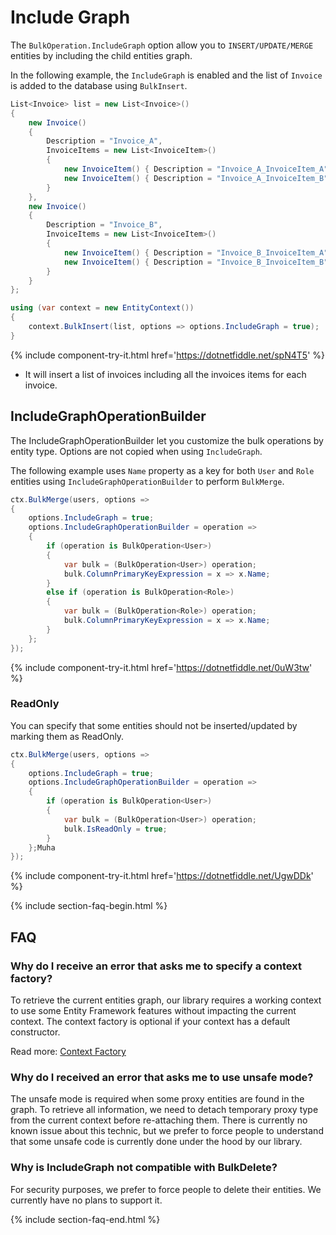 # Include Graph

The `BulkOperation.IncludeGraph` option allow you to `INSERT/UPDATE/MERGE` entities by including the child entities graph. 

In the following example, the `IncludeGraph` is enabled and the list of `Invoice` is added to the database using `BulkInsert`.

```csharp
List<Invoice> list = new List<Invoice>()
{
    new Invoice()
    {
        Description = "Invoice_A",
        InvoiceItems = new List<InvoiceItem>()
        {
            new InvoiceItem() { Description = "Invoice_A_InvoiceItem_A" } ,
            new InvoiceItem() { Description = "Invoice_A_InvoiceItem_B" }
        }
    },
    new Invoice()
    {
        Description = "Invoice_B",
        InvoiceItems = new List<InvoiceItem>()
        {
            new InvoiceItem() { Description = "Invoice_B_InvoiceItem_A" } ,
            new InvoiceItem() { Description = "Invoice_B_InvoiceItem_B" }
        }
    }
};

using (var context = new EntityContext())
{
    context.BulkInsert(list, options => options.IncludeGraph = true);
}

```
{% include component-try-it.html href='https://dotnetfiddle.net/spN4T5' %}

 - It will insert a list of invoices including all the invoices items for each invoice.

## IncludeGraphOperationBuilder
The IncludeGraphOperationBuilder let you customize the bulk operations by entity type. Options are not copied when using `IncludeGraph`.


The following example uses `Name` property as a key for both `User` and `Role` entities using `IncludeGraphOperationBuilder` to perform `BulkMerge`.

```csharp
ctx.BulkMerge(users, options =>
{
	options.IncludeGraph = true;
	options.IncludeGraphOperationBuilder = operation =>
	{
		if (operation is BulkOperation<User>)
		{
			var bulk = (BulkOperation<User>) operation;
			bulk.ColumnPrimaryKeyExpression = x => x.Name;
		}
		else if (operation is BulkOperation<Role>)
		{
			var bulk = (BulkOperation<Role>) operation;
			bulk.ColumnPrimaryKeyExpression = x => x.Name;
		}
	};
});
```
{% include component-try-it.html href='https://dotnetfiddle.net/0uW3tw' %}

### ReadOnly

You can specify that some entities should not be inserted/updated by marking them as ReadOnly.


```csharp
ctx.BulkMerge(users, options =>
{
	options.IncludeGraph = true;
	options.IncludeGraphOperationBuilder = operation =>
	{
		if (operation is BulkOperation<User>)
		{
			var bulk = (BulkOperation<User>) operation;
			bulk.IsReadOnly = true;
		}
	};Muha
});
```
{% include component-try-it.html href='https://dotnetfiddle.net/UgwDDk' %}


{% include section-faq-begin.html %}
## FAQ

### Why do I receive an error that asks me to specify a context factory?
To retrieve the current entities graph, our library requires a working context to use some Entity Framework features without impacting the current context.
The context factory is optional if your context has a default constructor.

Read more: [Context Factory](context-factory)

### Why do I received an error that asks me to use unsafe mode?
The unsafe mode is required when some proxy entities are found in the graph.
To retrieve all information, we need to detach temporary proxy type from the current context before re-attaching them.
There is currently no known issue about this technic, but we prefer to force people to understand that some unsafe code is currently done under the hood by our library.

### Why is IncludeGraph not compatible with BulkDelete?
For security purposes, we prefer to force people to delete their entities. We currently have no plans to support it.

{% include section-faq-end.html %}
